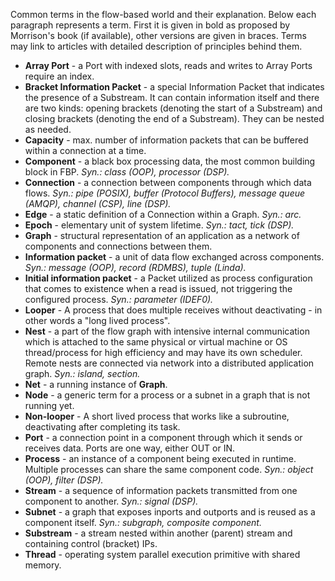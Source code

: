 Common terms in the flow-based world and their explanation. Below each paragraph represents a term. First it is given in bold as proposed by Morrison's book (if available), other versions are given in braces. Terms may link to articles with detailed description of principles behind them.

* **Array Port** - a Port with indexed slots, reads and writes to Array Ports require an index.
* **Bracket Information Packet** - a special Information Packet that indicates the presence of a Substream. It can contain information itself and there are two kinds: opening brackets (denoting the start of a Substream) and closing brackets (denoting the end of a Substream). They can be nested as needed.
* **Capacity** - max. number of information packets that can be buffered within a connection at a time.
* **Component** - a black box processing data, the most common building block in FBP. _Syn.: class (OOP), processor (DSP)._
* **Connection** - a connection between components through which data flows. _Syn.: pipe (POSIX), buffer (Protocol Buffers), message queue (AMQP), channel (CSP), line (DSP)._
* **Edge** - a static definition of a Connection within a Graph. _Syn.: arc._
* **Epoch** - elementary unit of system lifetime. _Syn.: tact, tick (DSP)._
* **Graph** - structural representation of an application as a network of components and connections between them.
* **Information packet** - a unit of data flow exchanged across components. _Syn.: message (OOP), record (RDMBS), tuple (Linda)._
* **Initial information packet** - a Packet utilized as process configuration that comes to existence when a read is issued, not triggering the configured process. _Syn.: parameter (IDEF0)._
* **Looper** - A process that does multiple receives without deactivating - in other words a "long lived process".
* **Nest** - a part of the flow graph with intensive internal communication which is attached to the same physical or virtual machine or OS thread/process for high efficiency and may have its own scheduler. Remote nests are connected via network into a distributed application graph. _Syn.: island, section._
* **Net** - a running instance of **Graph**.
* **Node** - a generic term for a process or a subnet in a graph that is not running yet.
* **Non-looper** - A short lived process that works like a subroutine, deactivating after completing its task.
* **Port** - a connection point in a component through which it sends or receives data. Ports are one way, either OUT or IN.
* **Process** - an instance of a component being executed in runtime.  Multiple processes can share the same component code. _Syn.: object (OOP), filter (DSP)._
* **Stream** - a sequence of information packets transmitted from one component to another. _Syn.: signal (DSP)._
* **Subnet** - a graph that exposes inports and outports and is reused as a component itself. _Syn.: subgraph, composite component._
* **Substream** - a stream nested within another (parent) stream and containing control (bracket) IPs.
* **Thread** - operating system parallel execution primitive with shared memory.